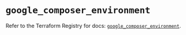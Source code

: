 # `google_composer_environment`

Refer to the Terraform Registry for docs: [`google_composer_environment`](https://registry.terraform.io/providers/hashicorp/google-beta/6.34.0/docs/resources/google_composer_environment).
